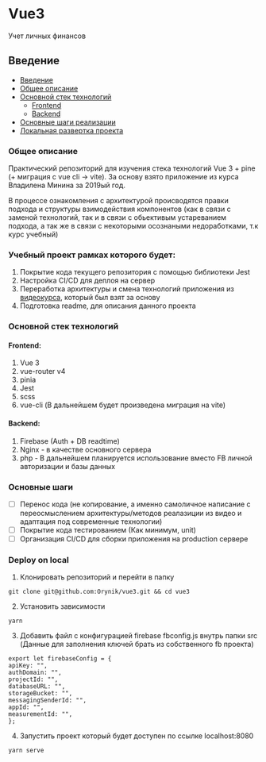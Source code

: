 # Vue3
Учет личных финансов

## Введение
  - [Введение](#введение)
  - [Общее описание](#общее-описание)
  - [Основной стек технологий](#основной-стек-технологий)
    - [Frontend](#frontend)
    - [Backend](#backend)
  - [Основные шаги реализации](#основные-шаги)
  - [Локальная развертка проекта](#deploy-on-local)

### Общее описание
Практический репозиторий для изучения стека технологий Vue 3 + pine (+ миграция с vue cli -> vite).
За основу взято приложение из курса Владилена Минина за 2019ый год. 

В процессе ознакомления с архитектурой происводятся правки подхода и структуры взимодействия компонентов (как в связи с заменой технологий, так и в связи с обьективым устареванием подхода, а так же в связи с некоторыми осознаными недоработками, т.к курс учебный)

### Учебный проект рамках которого будет:
 1. Покрытие кода текущего репозитория с помощью библиотеки Jest
 2. Настройка CI/CD для деплоя на сервер
 3. Переработка архитектуры и смена технологий приложения из [видеокурса](https://www.youtube.com/watch?v=NQ2i5cZ87ug&list=PLqKQF2ojwm3njNpksFCi8o-_c-9Vva_W0&index=1&t=0s), который был взят за основу
 4. Подготовка readme, для описания данного проекта 

### Основной стек технологий
#### Frontend:
1. Vue 3 
2. vue-router v4
3. pinia 
4. Jest 
5. scss
6. vue-cli (В дальнейшем будет произведена миграция на vite)

#### Backend:
1. Firebase (Auth + DB readtime)
2. Nginx - в качестве основного сервера
3. php - В дальнейшем планируется использование вместо FB личной авторизации и базы данных

### Основные шаги

 - [ ] Перенос кода (не копирование, а именно самоличное написание с переосмыслением архитектуры/методов реалазиции из видео и адаптация под современные технологии)
 - [ ] Покрытие кода тестированием (Как минимум, unit)
 - [ ] Организация CI/CD для сборки приложения на production сервере

### Deploy on local
1. Клонировать репозиторий и перейти в папку
```
git clone git@github.com:Orynik/vue3.git && cd vue3
```
2. Установить зависимости
```
yarn
```

3. Добавить файл с конфигурацией firebase fbconfig.js внутрь папки src (Данные для заполнения ключей брать из собственного fb проекта)
```
export let firebaseConfig = {
apiKey: "",
authDomain: "",
projectId: "",
databaseURL: "",
storageBucket: "",
messagingSenderId: "",
appId: "",
measurementId: "",
};
```

4. Запустить проект который будет доступен по ссылке localhost:8080
```
yarn serve
```
